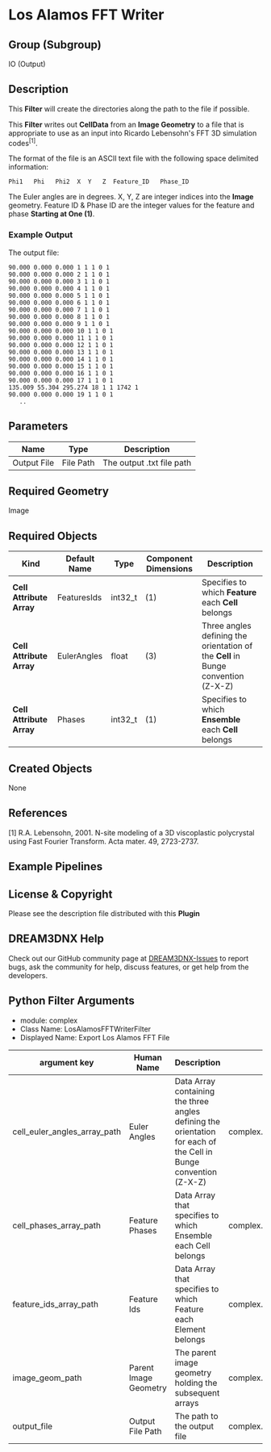 # Los Alamos FFT Writer

## Group (Subgroup)

IO (Output)

## Description

This **Filter** will create the directories along the path to the file if possible.

This **Filter** writes out **CellData** from an **Image Geometry** to a file that is appropriate to use as an input into Ricardo Lebensohn's FFT 3D simulation codes<sup>[1]</sup>.

The format of the file is an ASCII text file with the following space delimited information:

	Phi1   Phi   Phi2  X  Y   Z  Feature_ID   Phase_ID

The Euler angles are in degrees. X, Y, Z are integer indices into the **Image** geometry. Feature ID & Phase ID are the integer values for the feature and phase **Starting at One (1)**.

### Example Output

The output file:     

	90.000 0.000 0.000 1 1 1 0 1
	90.000 0.000 0.000 2 1 1 0 1 
	90.000 0.000 0.000 3 1 1 0 1  
	90.000 0.000 0.000 4 1 1 0 1
	90.000 0.000 0.000 5 1 1 0 1  
	90.000 0.000 0.000 6 1 1 0 1
	90.000 0.000 0.000 7 1 1 0 1
	90.000 0.000 0.000 8 1 1 0 1
	90.000 0.000 0.000 9 1 1 0 1  
	90.000 0.000 0.000 10 1 1 0 1
	90.000 0.000 0.000 11 1 1 0 1 
	90.000 0.000 0.000 12 1 1 0 1  
	90.000 0.000 0.000 13 1 1 0 1
	90.000 0.000 0.000 14 1 1 0 1  
	90.000 0.000 0.000 15 1 1 0 1
	90.000 0.000 0.000 16 1 1 0 1
	90.000 0.000 0.000 17 1 1 0 1
	135.009 55.304 295.274 18 1 1 1742 1 
	90.000 0.000 0.000 19 1 1 0 1 
	   ..  

## Parameters

| Name             | Type | Description |
|------------------|------|-------------|
| Output File | File Path | The output .txt file path |

## Required Geometry

Image

## Required Objects

| Kind | Default Name | Type | Component Dimensions | Description |
|------|--------------|------|----------------------|-------------|
| **Cell Attribute Array** | FeaturesIds | int32_t | (1) | Specifies to which **Feature** each **Cell** belongs |
| **Cell Attribute Array** | EulerAngles | float | (3) | Three angles defining the orientation of the **Cell** in Bunge convention (Z-X-Z) |
| **Cell Attribute Array** | Phases | int32_t | (1) |  Specifies to which **Ensemble** each **Cell** belongs |

## Created Objects

None

## References

[1] R.A. Lebensohn, 2001. N-site modeling of a 3D viscoplastic polycrystal using Fast Fourier Transform. Acta mater. 49, 2723-2737.

## Example Pipelines

## License & Copyright

Please see the description file distributed with this **Plugin**

## DREAM3DNX Help

Check out our GitHub community page at [DREAM3DNX-Issues](https://github.com/BlueQuartzSoftware/DREAM3DNX-Issues) to report bugs, ask the community for help, discuss features, or get help from the developers.

## Python Filter Arguments

+ module: complex
+ Class Name: LosAlamosFFTWriterFilter
+ Displayed Name: Export Los Alamos FFT File

| argument key | Human Name | Description | Parameter Type |
|--------------|------------|-------------|----------------|
| cell_euler_angles_array_path | Euler Angles | Data Array containing the three angles defining the orientation for each of the Cell in Bunge convention (Z-X-Z) | complex.ArraySelectionParameter |
| cell_phases_array_path | Feature Phases | Data Array that specifies to which Ensemble each Cell belongs | complex.ArraySelectionParameter |
| feature_ids_array_path | Feature Ids | Data Array that specifies to which Feature each Element belongs | complex.ArraySelectionParameter |
| image_geom_path | Parent Image Geometry | The parent image geometry holding the subsequent arrays | complex.GeometrySelectionParameter |
| output_file | Output File Path | The path to the output file | complex.FileSystemPathParameter |

